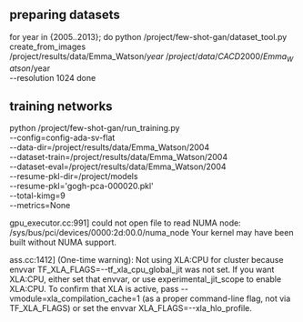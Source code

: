 <!-- @article{robb2020fsgan,
  title   = {Few-Shot Adaptation of Generative Adversarial Networks},
  author  = {Robb, Esther and Chu, Wen-Sheng and Kumar, Abhishek and Huang, Jia-Bin},
  journal = {arXiv preprint arXiv:2010.11943},
  year    = {2020}
} -->

## preparing datasets
for year in {2005..2013}; do
python /project/few-shot-gan/dataset_tool.py \
create_from_images \
/project/results/data/Emma_Watson/$year \
/project/data/CACD2000/Emma_Watson/$year \
--resolution 1024
done


## training networks
python /project/few-shot-gan/run_training.py \
--config=config-ada-sv-flat \
--data-dir=/project/results/data/Emma_Watson/2004 \
--dataset-train=/project/results/data/Emma_Watson/2004 \
--dataset-eval=/project/results/data/Emma_Watson/2004 \
--resume-pkl-dir=/project/models \
--resume-pkl='gogh-pca-000020.pkl' \
--total-kimg=9 \
--metrics=None

gpu_executor.cc:991] could not open file to read NUMA node: /sys/bus/pci/devices/0000:2d:00.0/numa_node
Your kernel may have been built without NUMA support.

ass.cc:1412] (One-time warning): Not using XLA:CPU for cluster because envvar TF_XLA_FLAGS=--tf_xla_cpu_global_jit was not set.  If you want XLA:CPU, either set that envvar, or use experimental_jit_scope to enable XLA:CPU.  To confirm that XLA is active, pass --vmodule=xla_compilation_cache=1 (as a proper command-line flag, not via TF_XLA_FLAGS) or set the envvar XLA_FLAGS=--xla_hlo_profile.